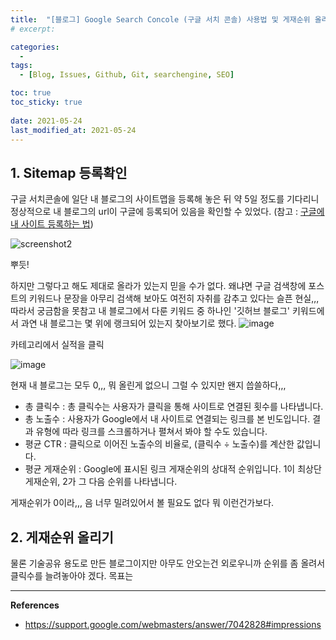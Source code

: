 ```yaml
---
title:  "[블로그] Google Search Concole (구글 서치 콘솔) 사용법 및 게재순위 올리는 법"
# excerpt: 

categories:
  - 
tags:
  - [Blog, Issues, Github, Git, searchengine, SEO]

toc: true
toc_sticky: true
 
date: 2021-05-24
last_modified_at: 2021-05-24
---
```


## 1. Sitemap 등록확인
구글 서치콘솔에 일단 내 블로그의 사이트맵을 등록해 놓은 뒤 약 5일 정도를 기다리니 정상적으로 내 블로그의 url이 구글에 등록되어 있음을 확인할 수 있었다. 
(참고 :  [구글에 내 사이트 등록하는 법](https://seungpphire.github.io/third/, "https://seungpphire.github.io/third/"))

![screenshot2](https://user-images.githubusercontent.com/82863114/119318362-2a9d0200-bcb4-11eb-8d27-a75e30a16bcc.png)

뿌듯!

하지만 그렇다고 해도 제대로 올라가 있는지 믿을 수가 없다. 왜냐면 구글 검색창에 포스트의 키워드나 문장을 아무리 검색해 보아도 여전히 자취를 감추고 있다는 슬픈 현실,,,
따라서 궁금함을 못참고 내 블로그에서 다룬 키워드 중 하나인 '깃허브 블로그' 키워드에서 과연 내 블로그는 몇 위에 랭크되어 있는지 찾아보기로 했다.
![image](https://user-images.githubusercontent.com/82863114/119321150-4a81f500-bcb7-11eb-9db1-7fd3cabc80b5.png)

카테고리에서 실적을 클릭

![image](https://user-images.githubusercontent.com/82863114/119321005-24f4eb80-bcb7-11eb-979d-4865606d336b.png)

현재 내 블로그는 모두 0,,, 뭐 올린게 없으니 그럴 수 있지만 왠지 씁쓸하다,,, 
- 총 클릭수 : 총 클릭수는 사용자가 클릭을 통해 사이트로 연결된 횟수를 나타냅니다.
- 총 노출수 : 사용자가 Google에서 내 사이트로 연결되는 링크를 본 빈도입니다. 결과 유형에 따라 링크를 스크롤하거나 펼쳐서 봐야 할 수도 있습니다. 
- 평균 CTR : 클릭으로 이어진 노출수의 비율로, (클릭수 ÷ 노출수)를 계산한 값입니다.
- 평균 게재순위 : Google에 표시된 링크 게재순위의 상대적 순위입니다. 1이 최상단 게재순위, 2가 그 다음 순위를 나타냅니다.

게재순위가 0이라,,, 음 너무 밀려있어서 볼 필요도 없다 뭐 이런건가보다. 

## 2. 게재순위 올리기
물론 기술공유 용도로 만든 블로그이지만 아무도 안오는건 외로우니까 순위를 좀 올려서 클릭수를 늘려놓아야 겠다. 목표는 
 

*****

**References**
*  <ref>https://support.google.com/webmasters/answer/7042828#impressions</ref>


